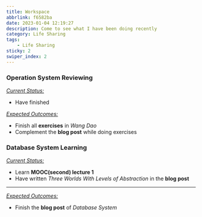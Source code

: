```yaml
---
title: Workspace
abbrlink: f6582ba
date: 2023-01-04 12:19:27
description: Come to see what I have been doing recently
category: Life Sharing
tags:
    - Life Sharing
sticky: 2
swiper_index: 2
---
```


### Operation System Reviewing

<u>*Current Status:*</u>

-   Have finished 

<u>*Expected Outcomes:*</u>

-   Finish all **exercises** in *Wang Dao*
-   Complement the **blog post** while doing exercises

### Database System Learning

<u>*Current Status:*</u>

-   Learn **MOOC(second) lecture 1**
-   Have written *Three Worlds With Levels of Abstraction* in the **blog post**

---

<u>*Expected Outcomes:*</u>

-   Finish the **blog post** of *Database System*

